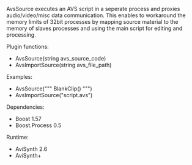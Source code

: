 AvsSource executes an AVS script in a seperate process and proxies audio/video/misc data communication. This enables to workaround the memory limits of 32bit processes by mapping source material to the memory of slaves processes and using the main script for editing and processing.

Plugin functions:
* AvsSource(string avs_source_code)
* AvsImportSource(string avs_file_path)

Examples:
* AvsSource(""" BlankClip() """)
* AvsImportSource("script.avs")

Dependencies:
* Boost 1.57
* Boost.Process 0.5

Runtime:
* AviSynth 2.6
* AviSynth+
